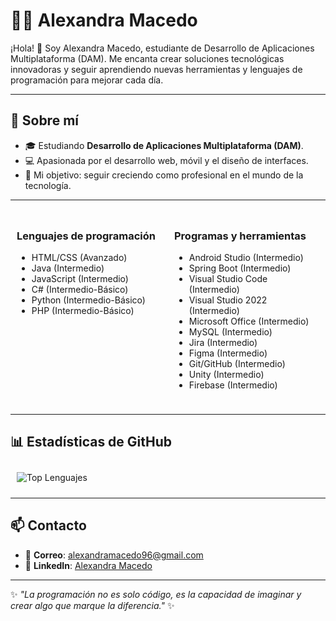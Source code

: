 # 👩‍💻 Alexandra Macedo

¡Hola! 👋 Soy Alexandra Macedo, estudiante de Desarrollo de Aplicaciones Multiplataforma (DAM). Me encanta crear soluciones tecnológicas innovadoras y seguir aprendiendo nuevas herramientas y lenguajes de programación para mejorar cada día.

---

## 🌟 Sobre mí

- 🎓 Estudiando **Desarrollo de Aplicaciones Multiplataforma (DAM)**.
- 💻 Apasionada por el desarrollo web, móvil y el diseño de interfaces.
- 🎯 Mi objetivo: seguir creciendo como profesional en el mundo de la tecnología.

---

<div style="display: flex; justify-content: space-between;">

  <div style="width: 48%; padding: 10px;">
    <h3>Lenguajes de programación</h3>
    <ul>
      <li>HTML/CSS (Avanzado)</li>
      <li>Java (Intermedio)</li>
      <li>JavaScript (Intermedio)</li>
      <li>C# (Intermedio-Básico)</li>
      <li>Python (Intermedio-Básico)</li>
      <li>PHP (Intermedio-Básico)</li>
    </ul>
  </div>

  <div style="width: 48%; padding: 10px;">
    <h3>Programas y herramientas</h3>
    <ul>
      <li>Android Studio (Intermedio)</li>
      <li>Spring Boot (Intermedio)</li>
      <li>Visual Studio Code (Intermedio)</li>
      <li>Visual Studio 2022 (Intermedio)</li>
      <li>Microsoft Office (Intermedio)</li>
      <li>MySQL (Intermedio)</li>
      <li>Jira (Intermedio)</li>
      <li>Figma (Intermedio)</li>
      <li>Git/GitHub (Intermedio)</li>
      <li>Unity (Intermedio)</li>
      <li>Firebase (Intermedio)</li>
    </ul>
  </div>

</div>

---

## 📊 Estadísticas de GitHub

<div style="display: flex; justify-content: space-between;">

  <div style="width: 48%; padding: 10px;">
    <img src="https://github-readme-stats.vercel.app/api/top-langs/?username=MelChita5&layout=compact&theme=radical" alt="Top Lenguajes">
  </div>

</div>

---

## 📫 Contacto

- 📧 **Correo**: alexandramacedo96@gmail.com
- 💼 **LinkedIn**: [Alexandra Macedo](https://www.linkedin.com/in/alexandra-macedo-cotrina/)

---

✨ _"La programación no es solo código, es la capacidad de imaginar y crear algo que marque la diferencia."_ ✨


